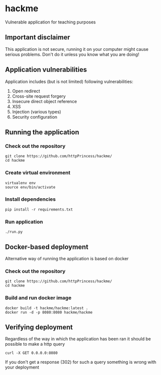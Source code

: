 # hackme
Vulnerable application for teaching purposes

## Important disclaimer
 
 This application is not secure, running it on your computer might cause 
 serious problems. Don't do it unless you know what you are doing!

## Application vulnerabilities
Application includes (but is not limited) following vulnerabilities:
 1. Open redirect
 2. Cross-site request forgery
 3. Insecure direct object reference
 4. XSS
 5. Injection (various types)
 6. Security configuration 

## Running the application
### Check out the repository
```
git clone https://github.com/httpPrincess/hackme/
cd hackme
```
### Create virtual environment
```
virtualenv env
source env/bin/activate
```
### Install dependencies
```
pip install -r requirements.txt
```
### Run application
```
./run.py
```
## Docker-based deployment
Alternative way of running the application is based on docker
### Check out the repository
```
git clone https://github.com/httpPrincess/hackme/
cd hackme
```
### Build and run docker image
```
docker build -t hackme/hackme:latest .
docker run -d -p 8080:8080 hackme/hackme 
```
## Verifying deployment
Regardless of the way in which the application has been ran it should be possible
to make a http query
```
curl -X GET 0.0.0.0:8080
```
If you don't get a response (302) for such a query something is wrong with your deployment
